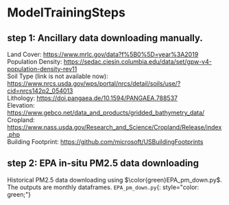 # ModelTrainingSteps

## step 1: Ancillary data downloading manually.
Land Cover: https://www.mrlc.gov/data?f%5B0%5D=year%3A2019 \
Population Density: https://sedac.ciesin.columbia.edu/data/set/gpw-v4-population-density-rev11 \
Soil Type (link is not available now): https://www.nrcs.usda.gov/wps/portal/nrcs/detail/soils/use/?cid=nrcs142p2_054013 \
Lithology: https://doi.pangaea.de/10.1594/PANGAEA.788537 \
Elevation: https://www.gebco.net/data_and_products/gridded_bathymetry_data/ \
Cropland: https://www.nass.usda.gov/Research_and_Science/Cropland/Release/index.php \
Building Footprint: https://github.com/microsoft/USBuildingFootprints 

## step 2: EPA in-situ PM2.5 data downloading
Historical PM2.5 data downloading using $\color{green}EPA_pm_down.py$. The outputs are monthly dataframes. `EPA_pm_down.py`{: style="color: green;"}
